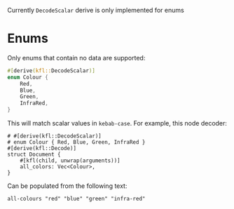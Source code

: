 Currently `DecodeScalar` derive is only implemented for enums

# Enums

Only enums that contain no data are supported:

```rust
#[derive(kfl::DecodeScalar)]
enum Colour {
    Red,
    Blue,
    Green,
    InfraRed,
}
```

This will match scalar values in `kebab-case`. For example, this node decoder:

```
# #[derive(kfl::DecodeScalar)]
# enum Colour { Red, Blue, Green, InfraRed }
#[derive(kfl::Decode)]
struct Document {
    #[kfl(child, unwrap(arguments))]
    all_colors: Vec<Colour>,
}
```

Can be populated from the following text:

```kdl
all-colours "red" "blue" "green" "infra-red"
```
